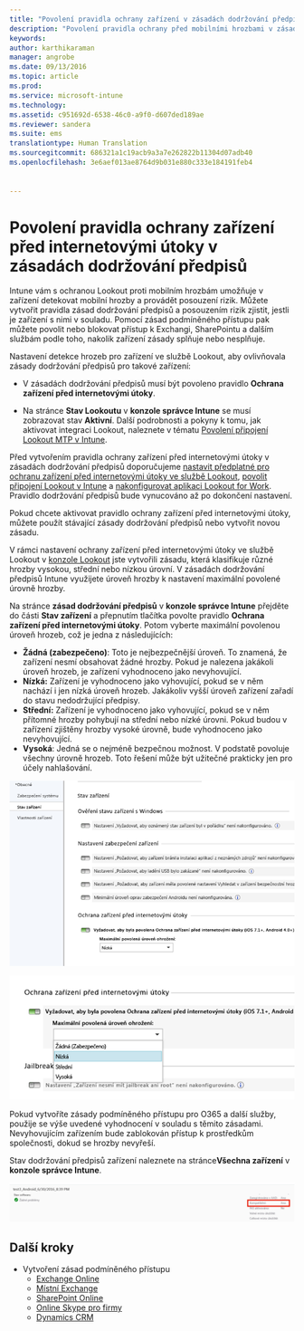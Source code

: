 ```yaml
---
title: "Povolení pravidla ochrany zařízení v zásadách dodržování předpisů | Microsoft Intune"
description: "Povolení pravidla ochrany před mobilními hrozbami v zásadách dodržování předpisů zařízení."
keywords: 
author: karthikaraman
manager: angrobe
ms.date: 09/13/2016
ms.topic: article
ms.prod: 
ms.service: microsoft-intune
ms.technology: 
ms.assetid: c951692d-6538-46c0-a9f0-d607ded189ae
ms.reviewer: sandera
ms.suite: ems
translationtype: Human Translation
ms.sourcegitcommit: 686321a1c19acb9a3a7e262822b11304d07adb40
ms.openlocfilehash: 3e6aef013ae8764d9b031e880c333e184191feb4


---
```


# <a name="enable-device-threat-protection-rule-in-the-compliance-policy"></a>Povolení pravidla ochrany zařízení před internetovými útoky v zásadách dodržování předpisů
Intune vám s ochranou Lookout proti mobilním hrozbám umožňuje v zařízení detekovat mobilní hrozby a provádět posouzení rizik. Můžete vytvořit pravidla zásad dodržování předpisů a posouzením rizik zjistit, jestli je zařízení s nimi v souladu. Pomocí zásad podmíněného přístupu pak můžete povolit nebo blokovat přístup k Exchangi, SharePointu a dalším službám podle toho, nakolik zařízení zásady splňuje nebo nesplňuje.

Nastavení detekce hrozeb pro zařízení ve službě Lookout, aby ovlivňovala zásady dodržování předpisů pro takové zařízení:

* V zásadách dodržování předpisů musí být povoleno pravidlo **Ochrana zařízení před internetovými útoky**.

* Na stránce **Stav Lookoutu** v **konzole správce Intune** se musí zobrazovat stav **Aktivní**. Další podrobnosti a pokyny k tomu, jak aktivovat integraci Lookout, naleznete v tématu [Povolení připojení Lookout MTP v Intune](enable-lookout-mtp-connection-in-intune.md).


Před vytvořením pravidla ochrany zařízení před internetovými útoky v zásadách dodržování předpisů doporučujeme [nastavit předplatné pro ochranu zařízení před internetovými útoky ve službě Lookout](set-up-your-subscription-with-lookout-mtp.md), [povolit připojení Lookout v Intune](enable-lookout-mtp-connection-in-intune.md) a [nakonfigurovat aplikaci Lookout for Work](configure-and-deploy-lookout-for-work-apps.md). Pravidlo dodržování předpisů bude vynucováno až po dokončení nastavení.

Pokud chcete aktivovat pravidlo ochrany zařízení před internetovými útoky, můžete použít stávající zásady dodržování předpisů nebo vytvořit novou zásadu.

V rámci nastavení ochrany zařízení před internetovými útoky ve službě Lookout v [konzole Lookout](https://aad.lookout.com) jste vytvořili zásadu, která klasifikuje různé hrozby vysokou, střední nebo nízkou úrovní. V zásadách dodržování předpisů Intune využijete úroveň hrozby k nastavení maximální povolené úrovně hrozby.

Na stránce **zásad dodržování předpisů** v **konzole správce Intune** přejděte do části **Stav zařízení** a přepnutím tlačítka povolte pravidlo **Ochrana zařízení před internetovými útoky**. Potom vyberte maximální povolenou úroveň hrozeb, což je jedna z následujících:
* **Žádná (zabezpečeno)**: Toto je nejbezpečnější úroveň.  To znamená, že zařízení nesmí obsahovat žádné hrozby.  Pokud je nalezena jakákoli úroveň hrozeb, je zařízení vyhodnoceno jako nevyhovující.  
* **Nízká:** Zařízení je vyhodnoceno jako vyhovující, pokud se v něm nachází i jen nízká úroveň hrozeb. Jakákoliv vyšší úroveň zařízení zařadí do stavu nedodržující předpisy.
* **Střední:** Zařízení je vyhodnoceno jako vyhovující, pokud se v něm přítomné hrozby pohybují na střední nebo nízké úrovni. Pokud budou v zařízení zjištěny hrozby vysoké úrovně, bude vyhodnoceno jako nevyhovující.
* **Vysoká**: Jedná se o nejméně bezpečnou možnost. V podstatě povoluje všechny úrovně hrozeb. Toto řešení může být užitečné prakticky jen pro účely nahlašování.

![snímek obrazovky zobrazující nastavení pravidla ochrany zařízení před hrozbami ](../media/mtp/mtp-compliance-policy-rule.png)

![snímek obrazovky zobrazující možnost úrovně hrozeb pro nastavení pravidla ochrany zařízení před internetovými útoky](../media/mtp/mtp-compliance-policy-setting.png)

Pokud vytvoříte zásady podmíněného přístupu pro O365 a další služby, použije se výše uvedené vyhodnocení v souladu s těmito zásadami. Nevyhovujícím zařízením bude zablokován přístup k prostředkům společnosti, dokud se hrozby nevyřeší.

Stav dodržování předpisů zařízení naleznete na stránce**Všechna zařízení** v **konzole správce Intune**.

![snímek stránky zařízení v konzole pro správu Intune zobrazující stav dodržování předpisů zařízení](../media/mtp/mtp-device-status-intune-console.png)

## <a name="next-steps"></a>Další kroky
* Vytvoření zásad podmíněného přístupu
  * [Exchange Online](restrict-access-to-exchange-online-with-microsoft-intune.md)
  * [Místní Exchange](restrict-access-to-exchange-onpremises-with-microsoft-intune.md)
  * [SharePoint Online](restrict-access-to-sharepoint-online-with-microsoft-intune.md)
  * [Online Skype pro firmy](restrict-access-to-skype-for-business-online-with-microsoft-intune.md)
  * [Dynamics CRM](restrict-access-to-dynamics-crm-online-with-microsoft-intune.md)



<!--HONumber=Nov16_HO5-->


